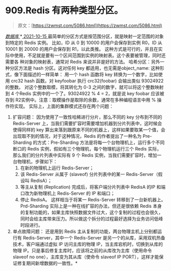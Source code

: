 <!--yml
category: 未分类
date: 0001-01-01 00:00:00
--->

# 909.Redis 有两种类型分区。

> 原文：[https://zwmst.com/5086.html](https://zwmst.com/5086.html)

   [ *数据库* ](https://zwmst.com/%e6%95%b0%e6%8d%ae%e5%ba%93)*[ <time datetime="2021-10-16T03:12:29+08:00"> 2021-10-15 </time> ](https://zwmst.com/5086.html)  最简单的分区方式是按范围分区，就是映射一定范围的对象到特定的 Redis 实例。
比如，ID 从 0 到 10000 的用户会保存到实例 R0，ID 从 10001 到 20000 的用户会保存到 R1，以此类推。
这种方式是可行的，并且在实际中使用，不足就是要有一个区间范围到实例的映射表。这个表要被管理，同时还需要各 种对象的映射表，通常对 Redis 来说并非是好的方法。
哈希分区：另外一种分区方法是 hash 分区。这对任何 key 都适用，也无需是object_name: 这种形式，像下面描述的一样简单：
用一个 hash 函数将 key 转换为一个数字，比如使用 crc32 hash 函数。对 keyfoobar 执行 crc32(foobar) 会输出类似 93024922 的整数。
对这个整数取模，将其转化为 0-3 之间的数字，就可以将这个整数映射到 4 个Redis 实例中的一个了。93024922 % 4 = 2，就是说 key foobar 应该被存到 R2实例中。注意：取模操作是取除的余数，通常在多种编程语言中用 % 操作符实现。
实际上，上面的集群模式还存在两个问题：

1.  扩容问题：
    因为使用了一致性哈稀进行分片，那么不同的 key 分布到不同的 Redis-Server 上，当我们需要扩容时需要增加机器到分片列表中，这时候会使得同样的 key 算出来落到跟原来不同的机器上，这样如果要取某一个值，会出现取不到的情况，对于这种情况，Redis 的作者提出了一种名为 Pre-Sharding 的方式：Pre-Sharding 方法是将每一个台物理机上，运行多个不同断口的 Redis 实例，假如有三个物理机，每个物理机运行三个 Redis 实际，那么我们的分片列表中实际有 9 个 Redis 实例，当我们需要扩容时，增加一台物理机，步骤如下：
    1.  在新的物理机上运行 Redis-Server；
    2.  该 Redis-Server 从属于 (slaveof) 分片列表中的某一 Redis-Server（假设叫 RedisA）；
    3.  等主从复制 (Replication) 完成后，将客户端分片列表中 RedisA 的IP 和端口改为新物理机上 Redis-Server 的 IP 和端口；
    4.  停止 RedisA。
        这样相当于将某一 Redis-Server 转移到了一台新机器上。Prd-Sharding 实际上是一种在线扩容的办法，但还是很依赖 Redis 本身的复制功能的，如果主库快照数据文件过大，这个复制的过程也会很久，同时会给主库带来压力。所以做这个拆分的过程最好选择为业务访问低峰时段进行。
2.  单点故障问题：
    还是用到 Redis 主从复制的功能，两台物理主机上分别都运行有 Redis-Server，其中一个 Redis-Server 是另一个的从库，采用双机热备技术，客户端通过虚拟 IP 访问主库的物理 IP，当主库宕机时，切换到从库的物理 IP。只是事后修复主库时，应该将之前的从库改为主库（使用命令 slaveof no
    one），主库变为其从库（使命令 slaveof IP PORT），这样才能保证修复期间新增数据的一致性。*